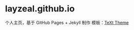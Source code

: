 # layzeal.github.io
个人主页，基于 GitHub Pages + Jekyll 制作 
模板：[TeXt Theme](https://github.com/kitian616/jekyll-TeXt-theme)
